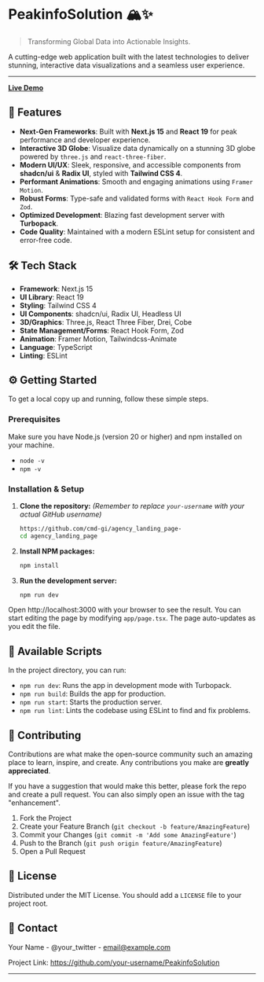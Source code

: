 # PeakinfoSolution 🏔️✨

> Transforming Global Data into Actionable Insights.

A cutting-edge web application built with the latest technologies to deliver stunning, interactive data visualizations and a seamless user experience.

---

[**Live Demo**](https://your-live-demo-url.com) 


## 🚀 Features

*   **Next-Gen Frameworks**: Built with **Next.js 15** and **React 19** for peak performance and developer experience.
*   **Interactive 3D Globe**: Visualize data dynamically on a stunning 3D globe powered by `three.js` and `react-three-fiber`.
*   **Modern UI/UX**: Sleek, responsive, and accessible components from **shadcn/ui** & **Radix UI**, styled with **Tailwind CSS 4**.
*   **Performant Animations**: Smooth and engaging animations using `Framer Motion`.
*   **Robust Forms**: Type-safe and validated forms with `React Hook Form` and `Zod`.
*   **Optimized Development**: Blazing fast development server with **Turbopack**.
*   **Code Quality**: Maintained with a modern ESLint setup for consistent and error-free code.

## 🛠️ Tech Stack

-   **Framework**: Next.js 15
-   **UI Library**: React 19
-   **Styling**: Tailwind CSS 4
-   **UI Components**: shadcn/ui, Radix UI, Headless UI
-   **3D/Graphics**: Three.js, React Three Fiber, Drei, Cobe
-   **State Management/Forms**: React Hook Form, Zod
-   **Animation**: Framer Motion, Tailwindcss-Animate
-   **Language**: TypeScript
-   **Linting**: ESLint

## ⚙️ Getting Started

To get a local copy up and running, follow these simple steps.

### Prerequisites

Make sure you have Node.js (version 20 or higher) and npm installed on your machine.

-   `node -v`
-   `npm -v`

### Installation & Setup

1.  **Clone the repository:**
    *(Remember to replace `your-username` with your actual GitHub username)*
    ```sh
    https://github.com/cmd-gi/agency_landing_page-
    cd agency_landing_page
    ```

2.  **Install NPM packages:**
    ```sh
    npm install
    ```

3.  **Run the development server:**
    ```sh
    npm run dev
    ```

Open http://localhost:3000 with your browser to see the result. You can start editing the page by modifying `app/page.tsx`. The page auto-updates as you edit the file.

## 📜 Available Scripts

In the project directory, you can run:

-   `npm run dev`: Runs the app in development mode with Turbopack.
-   `npm run build`: Builds the app for production.
-   `npm run start`: Starts the production server.
-   `npm run lint`: Lints the codebase using ESLint to find and fix problems.

## 🤝 Contributing

Contributions are what make the open-source community such an amazing place to learn, inspire, and create. Any contributions you make are **greatly appreciated**.

If you have a suggestion that would make this better, please fork the repo and create a pull request. You can also simply open an issue with the tag "enhancement".

1.  Fork the Project
2.  Create your Feature Branch (`git checkout -b feature/AmazingFeature`)
3.  Commit your Changes (`git commit -m 'Add some AmazingFeature'`)
4.  Push to the Branch (`git push origin feature/AmazingFeature`)
5.  Open a Pull Request

## 📄 License

Distributed under the MIT License. You should add a `LICENSE` file to your project root.

## 📧 Contact

Your Name - @your_twitter - email@example.com

Project Link: https://github.com/your-username/PeakinfoSolution

---